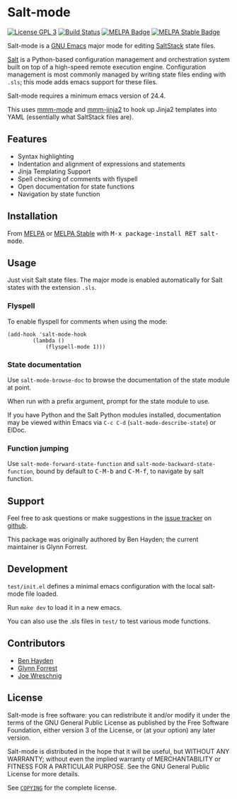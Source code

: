 # Salt-mode

[![License GPL 3][badge-license]][copying]
[![Build Status][badge-travis]][travis]
[![MELPA Badge][badge-melpa]][melpa]
[![MELPA Stable Badge][badge-melpa-stable]][melpa-stable]

Salt-mode is a [GNU Emacs][] major mode for editing [SaltStack][] state files.

[Salt] is a Python-based configuration management and orchestration
system built on top of a high-speed remote execution engine.
Configuration management is most commonly managed by writing state files ending with `.sls`;
this mode adds emacs support for these files.

Salt-mode requires a minimum emacs version of 24.4.

This uses [mmm-mode][] and [mmm-jinja2][] to hook up Jinja2 templates into YAML (essentially what SaltStack files are).

## Features

* Syntax highlighting
* Indentation and alignment of expressions and statements
* Jinja Templating Support
* Spell checking of comments with flyspell
* Open documentation for state functions
* Navigation by state function

## Installation

From [MELPA][] or [MELPA Stable][] with <kbd>M-x package-install RET
salt-mode</kbd>.

## Usage

Just visit Salt state files. The major mode is enabled automatically for Salt
states with the extension `.sls`.

### Flyspell

To enable flyspell for comments when using the mode:

```elisp
(add-hook 'salt-mode-hook
        (lambda ()
            (flyspell-mode 1)))
```

### State documentation

Use `salt-mode-browse-doc` to browse the documentation of the state module at point.

When run with a prefix argument, prompt for the state module to use.

If you have Python and the Salt Python modules installed, documentation may be viewed within Emacs via `C-c C-d` (`salt-mode-describe-state`) or ElDoc.

### Function jumping

Use `salt-mode-forward-state-function` and `salt-mode-backward-state-function`, bound by default to <kbd>C-M-b</kbd> and <kbd>C-M-f</kbd>, to navigate by salt function.

## Support

Feel free to ask questions or make suggestions in the [issue tracker][] on [github][].

This package was originally authored by Ben Hayden; the current maintainer is Glynn Forrest.

## Development

`test/init.el` defines a minimal emacs configuration with the local salt-mode file loaded.

Run `make dev` to load it in a new emacs.

You can also use the .sls files in `test/` to test various mode functions.

## Contributors

- [Ben Hayden](https://github.com/deybhayden)
- [Glynn Forrest](https://github.com/glynnforrest)
- [Joe Wreschnig](https://github.com/joewreschnig)

## License

Salt-mode is free software: you can redistribute it and/or modify it under the
terms of the GNU General Public License as published by the Free Software
Foundation, either version 3 of the License, or (at your option) any later
version.

Salt-mode is distributed in the hope that it will be useful, but WITHOUT ANY
WARRANTY; without even the implied warranty of MERCHANTABILITY or FITNESS FOR A
PARTICULAR PURPOSE. See the GNU General Public License for more details.

See [`COPYING`][copying] for the complete license.

[badge-license]: https://img.shields.io/badge/license-GPL_3-green.svg
[COPYING]: https://github.com/glynnforrest/salt-mode/blob/master/COPYING
[badge-travis]: https://travis-ci.org/glynnforrest/salt-mode.svg?branch=master
[travis]: https://travis-ci.org/glynnforrest/salt-mode
[badge-melpa]: https://melpa.org/packages/salt-mode-badge.svg
[melpa]: https://melpa.org/#/salt-mode
[badge-melpa-stable]: https://stable.melpa.org/packages/salt-mode-badge.svg
[melpa-stable]: https://stable.melpa.org/#/salt-mode

[Salt]: https://docs.saltstack.com/en/latest/
[SaltStack]: https://saltstack.com/
[GNU Emacs]: https://www.gnu.org/software/emacs/
[MELPA]: https://melpa.org/
[MELPA Stable]: https://stable.melpa.org/
[Issue tracker]: https://github.com/glynnforrest/salt-mode/issues
[Github]: https://github.com/glynnforrest/salt-mode
[mmm-mode]: https://github.com/purcell/mmm-mode
[mmm-jinja2]: https://github.com/glynnforrest/mmm-jinja2
